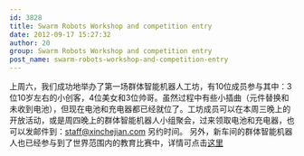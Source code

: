 ```yaml
---
id: 3828
title: Swarm Robots Workshop and competition entry
date: 2012-09-17 15:27:32
author: 20
group: Swarm Robots Workshop and competition entry
post_name: swarm-robots-workshop-and-competition-entry
---
```


上周六，我们成功地举办了第一场群体智能机器人工坊，有10位成员参与其中：3位10岁左右的小创客，4位美女和3位帅哥。虽然过程中有些小插曲（元件替换和未收到电池），但现在电池和充电器都已经就位了。工坊成员可以在本周三晚上的开放活动，或是周四晚上的群体智能机器人小组聚会，过来领取电池和充电器，也可以发邮件到：staff@xinchejian.com 另约时间。 另外，新车间的群体智能机器人也已经参与到了世界范围内的教育比赛中，详情可点击[这里](http://wiki.xinchejian.com/wiki/Xinchejian%5FShanghai%5FHackerspace%5FAFRON%5F$10%5FCompetition%5Fsubmission)